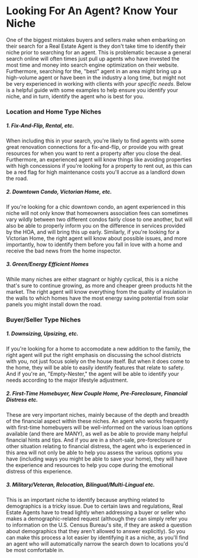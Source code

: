 # Looking For An Agent? Know Your Niche

One of the biggest mistakes buyers and sellers make when embarking on their search for a Real Estate Agent is they don't take time to identify their niche prior to searching for an agent. This is problematic because a general search online will often times just pull up agents who have invested the most time and money into search engine optimization on their website. Furthermore, searching for the, "best" agent in an area might bring up a high-volume agent or have been in the industry a long time, but might not be very experienced in working with clients with *your specific needs*. Below is a helpful guide with some examples to help ensure you identify your niche, and in turn, identify the agent who is best for you.

### Location and Home Type Niches

##### 1. Fix-And-Flip, Rental, etc.

When including this in your search, you're likely to find agents with some great renovation connections for a fix-and-flip, or provide you with great resources for when you want to rent a property after you close the deal. Furthermore, an experienced agent will know things like avoiding properties with high concessions if you're looking for a property to rent out, as this can be a red flag for high maintenance costs you'll accrue as a landlord down the road.

##### 2. Downtown Condo, Victorian Home, etc.

If you're looking for a chic downtown condo, an agent experienced in this niche will not only know that homeowners association fees can sometimes vary wildly between two different condos fairly close to one another, but will also be able to properly inform you on the difference in services provided by the HOA, and will bring this up early. Similarly, if you're looking for a Victorian Home, the right agent will know about possible issues, and more importantly, how to identify them before you fall in love with a home and receive the bad news from the home inspector.

##### 3. Green/Energy Efficient Homes

While many niches are either stagnant or highly cyclical, this is a niche that's sure to continue growing, as more and cheaper green products hit the market. The right agent will know everything from the quality of insulation in the walls to which homes have the most energy saving potential from solar panels you might install down the road.

### Buyer/Seller Type Niches

##### 1. Downsizing, Upsizing, etc.

If you're looking for a home to accomodate a new addition to the family, the right agent will put the right emphasis on discussing the school districts with you, not just focus solely on the house itself. But when it does come to the home, they will be able to easily identify features that relate to safety. And if you're an, "Empty-Nester," the agent will be able to identify your needs according to the major lifestyle adjustment.

##### 2. First-Time Homebuyer, New Couple Home, Pre-Foreclosure, Financial Distress etc.

These are very important niches, mainly because of the depth and breadth of the financial aspect within these niches. An agent who works frequently with first-time homebuyers will be well-informed on the various loan options available (and there are MANY), as well as be able to provide many helpful financial hints and tips. And if you are in a short-sale, pre-foreclosure or other situation relating to financial distress, the agent who is experienced in this area will not only be able to help you assess the various options you have (including ways you might be able to save your home), they will have the experience and resources to help you cope during the emotional distress of this experience.

##### 3. Military/Veteran, Relocation, Bilingual/Multi-Lingual etc.

This is an important niche to identify because anything related to demographics is a tricky issue. Due to certain laws and regulations, Real Estate Agents have to tread lightly when addressing a buyer or seller who makes a demographic-related request (although they can simply refer you to information on the U.S. Census Bureau's site, if they are asked a question about demographics that they aren't allowed to answer explicitly). So you can make this process a lot easier by identifying it as a niche, as you'll find an agent who will automatically narrow the search down to locations you'd be most comfortable in.
